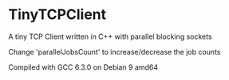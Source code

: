# TinyTCPClient
A tiny TCP Client written in C++ with parallel blocking sockets

Change 'parallelJobsCount' to increase/decrease the job counts

Compiled with GCC 6.3.0 on Debian 9 amd64